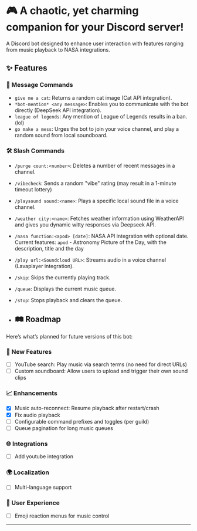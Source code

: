 # 🎮 A chaotic, yet charming companion for your Discord server!

A Discord bot designed to enhance user interaction with features ranging from music playback to NASA integrations.

## ✨ Features

### 💬 Message Commands
- `give me a cat`: Returns a random cat image (Cat API integration).
- `*bot-mention* <any message>`: Enables you to communicate with the bot directly (DeepSeek API integration).
- `league of legends`: Any mention of League of Legends results in a ban. (lol)
- `go make a mess`: Urges the bot to join your voice channel, and play a random sound from local soundboard.


### 🛠 Slash Commands
- `/purge count:<number>`: Deletes a number of recent messages in a channel.
- `/vibecheck`: Sends a random "vibe" rating (may result in a 1-minute timeout lottery)
- `/playsound sound:<name>`: Plays a specific local sound file in a voice channel.
- `/weather city:<name>`: Fetches weather information using WeatherAPI and gives you dynamic witty responses via Deepseek API.
- `/nasa function:<apod> [date]`: NASA API integration with optional date. Current features: `apod` - Astronomy Picture of the Day, with the description, title and the day
- `/play url:<Soundcloud URL>`: Streams audio in a voice channel (Lavaplayer integration).
- `/skip`: Skips the currently playing track.
- `/queue`: Displays the current music queue.
- `/stop`: Stops playback and clears the queue.

- ## 🛤️ Roadmap

Here’s what’s planned for future versions of this bot:

### 🎉 New Features
- [ ] YouTube search: Play music via search terms (no need for direct URLs)
- [ ] Custom soundboard: Allow users to upload and trigger their own sound clips

### 📈 Enhancements
- [x] Music auto-reconnect: Resume playback after restart/crash
- [x] Fix audio playback
- [ ] Configurable command prefixes and toggles (per guild)
- [ ] Queue pagination for long music queues

### 🌐 Integrations
- [ ] Add youtube integration

### 🌍 Localization
- [ ] Multi-language support

### 👤 User Experience
- [ ] Emoji reaction menus for music control

---
